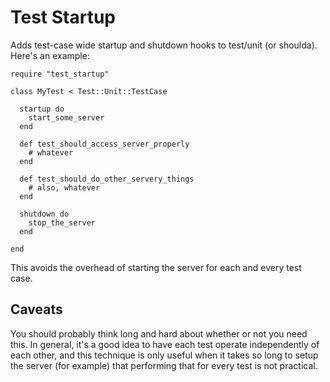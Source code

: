 Test Startup
============

Adds test-case wide startup and shutdown hooks to test/unit (or shoulda). Here's an example:
    
    require "test_startup"

    class MyTest < Test::Unit::TestCase
    
      startup do
        start_some_server
      end
      
      def test_should_access_server_properly
        # whatever
      end
      
      def test_should_do_other_servery_things
        # also, whatever
      end
      
      shutdown do
        stop_the_server
      end
      
    end

This avoids the overhead of starting the server for each and every test case.


Caveats
-------
You should probably think long and hard about whether or not you need this. In general, it's a good idea to have each test operate independently of each other, and this technique is only useful when it takes so long to setup the server (for example) that performing that for every test is not practical.

